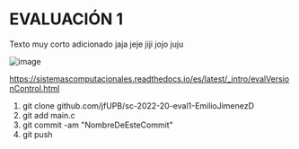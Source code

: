 # EVALUACIÓN 1


Texto muy corto adicionado jaja jeje jiji jojo juju

![image](https://user-images.githubusercontent.com/94581304/183149134-7a4e647a-d289-45a6-b4fe-15b5826b0607.png)

https://sistemascomputacionales.readthedocs.io/es/latest/_intro/evalVersionControl.html


1. git clone github.com/jfUPB/sc-2022-20-eval1-EmilioJimenezD
2. git add main.c
3. git commit -am "NombreDeEsteCommit"
4. git push
